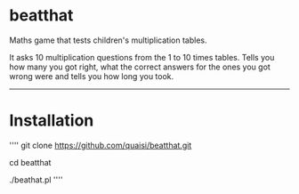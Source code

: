 beatthat
========

Maths game that tests children's multiplication tables.

It asks 10 multiplication questions from the 1 to 10 times tables.  Tells you how many you got right, what the correct answers for the ones you got wrong were and tells you how long you took.

-----------------

Installation
============

''''
git clone https://github.com/quaisi/beatthat.git

cd beatthat

./beathat.pl
''''
